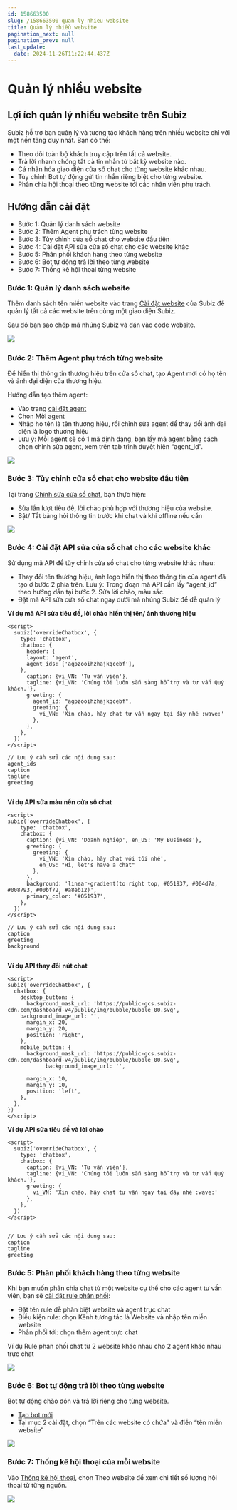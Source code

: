 ```yaml
---
id: 158663500
slug: /158663500-quan-ly-nhieu-website
title: Quản lý nhiều website
pagination_next: null
pagination_prev: null
last_update:
  date: 2024-11-26T11:22:44.437Z
---
```


# Quản lý nhiều website

## Lợi ích quản lý nhiều website trên Subiz


Subiz hỗ trợ bạn quản lý và tương tác khách hàng trên nhiều website chỉ với một nền tảng duy nhất. Bạn có thể:

- Theo dõi toàn bộ khách truy cập trên tất cả website.
- Trả lời nhanh chóng tất cả tin nhắn từ bất kỳ website nào.
- Cá nhân hóa giao diện cửa sổ chat cho từng website khác nhau.
- Tùy chỉnh Bot tự động gửi tin nhắn riêng biệt cho từng website.
- Phân chia hội thoại theo từng website tới các nhân viên phụ trách.
## Hướng dẫn cài đặt


- Bước 1: Quản lý danh sách website
- Bước 2: Thêm Agent phụ trách từng website
- Bước 3: Tùy chỉnh cửa sổ chat cho website đầu tiên
- Bước 4: Cài đặt API sửa cửa sổ chat cho các website khác
- Bước 5: Phân phối khách hàng theo từng website
- Bước 6: Bot tự động trả lời theo từng website
- Bước 7: Thống kê hội thoại từng website
### Bước 1: Quản lý danh sách website


Thêm danh sách tên miền website vào trang [Cài đặt website](https://app.subiz.com.vn/website/install) của Subiz để quản lý tất cả các website trên cùng một giao diện Subiz. 



Sau đó bạn sao chép mã nhúng Subiz và dán vào code website.




![](https://vcdn.subiz-cdn.com/file/fisgyrborbfszfljirqm_acpxkgumifuoofoosble/unnamed.png)
 
### Bước 2: Thêm Agent phụ trách từng website


Để hiển thị thông tin thương hiệu trên cửa sổ chat, tạo Agent mới có họ tên và ảnh đại diện của thương hiệu.



Hướng dẫn tạo thêm agent: 

- Vào trang [cài đặt agent](https://app.subiz.com.vn/settings/agents)
- Chọn Mời agent
- Nhập họ tên là tên thương hiệu, rồi chỉnh sửa agent để thay đổi ảnh đại diện là logo thương hiệu
- Lưu ý: Mỗi agent sẽ có 1 mã định dạng, bạn lấy mã agent bằng cách chọn chỉnh sửa agent, xem trên tab trình duyệt hiện “agent\_id”.


![](https://vcdn.subiz-cdn.com/file/fisgyrbovxhkkwdggwaw_acpxkgumifuoofoosble/unnamed.png)

### Bước 3: Tùy chỉnh cửa sổ chat cho website đầu tiên


Tại trang [Chỉnh sửa cửa sổ chat](https://app.subiz.com.vn/chatbox/design), bạn thực hiện:

- Sửa lần lượt tiêu đề, lời chào phù hợp với thương hiệu của website.
- Bật/ Tắt bảng hỏi thông tin trước khi chat và khi offline nếu cần




![](https://vcdn.subiz-cdn.com/file/fisgyrbpcsuizweaepmg_acpxkgumifuoofoosble/unnamed.png)

### Bước 4: Cài đặt API sửa cửa sổ chat cho các website khác


Sử dụng mã API để tùy chỉnh cửa sổ chat cho từng website khác nhau:

- Thay đổi tên thương hiệu, ảnh logo hiển thị theo thông tin của agent đã tạo ở bước 2 phía trên. Lưu ý: Trong đoạn mã API cần lấy “agent\_id” theo hướng dẫn tại bước 2. Sửa lời chào, màu sắc.
- Đặt mã API sửa cửa sổ chat ngay dưới mã nhúng Subiz để dễ quản lý

**Ví dụ mã API sửa tiêu đề, lời chào hiển thị tên/ ảnh thương hiệu**


```
<script>
  subiz('overrideChatbox', {
    type: 'chatbox',
    chatbox: {
      header: {
      layout: 'agent',
      agent_ids: ['agpzooihzhajkqcebf'],
    },
      caption: {vi_VN: 'Tư vấn viên'},
      tagline: {vi_VN: 'Chúng tôi luôn sẵn sàng hỗ trợ và tư vấn Quý khách.'},
      greeting: {
        agent_id: "agpzooihzhajkqcebf",
        greeting: {
          vi_VN: 'Xin chào, hãy chat tư vấn ngay tại đây nhé :wave:'
        },
      },
    },
  })
</script>

// Lưu ý cần sửa các nội dung sau:
agent_ids
caption
tagline
greeting


```




**Ví dụ API sửa màu nền cửa sổ chat**


```
<script>
subiz('overrideChatbox', {
    type: 'chatbox',
    chatbox: {
      caption: {vi_VN: 'Doanh nghiệp', en_US: 'My Business'},
      greeting: {
        greeting: {
          vi_VN: 'Xin chào, hãy chat với tôi nhé', 
          en_US: "Hi, let's have a chat"
        },
      },
      background: 'linear-gradient(to right top, #051937, #004d7a, #008793, #00bf72, #a8eb12)',
      primary_color: '#051937',
    },
  })
</script>

// Lưu ý cần sửa các nội dung sau:
caption
greeting
background


```




**Ví dụ API thay đổi nút chat**
```
<script>
subiz('overrideChatbox', {
  chatbox: {
    desktop_button: {
      background_mask_url: 'https://public-gcs.subiz-cdn.com/dashboard-v4/public/img/bubble/bubble_00.svg',
    background_image_url: '',
      margin_x: 20,
      margin_y: 20,
      position: 'right',
    },
    mobile_button: {
      background_mask_url: 'https://public-gcs.subiz-cdn.com/dashboard-v4/public/img/bubble/bubble_00.svg',
            background_image_url: '',

      margin_x: 10,
      margin_y: 10,
      position: 'left',
    },
  },
})
</script>

```




**Ví dụ API sửa tiêu đề và lời chào**
```
<script>
  subiz('overrideChatbox', {
    type: 'chatbox',
    chatbox: {
      caption: {vi_VN: 'Tư vấn viên'},
      tagline: {vi_VN: 'Chúng tôi luôn sẵn sàng hỗ trợ và tư vấn Quý khách.'},
      greeting: {
        vi_VN: 'Xin chào, hãy chat tư vấn ngay tại đây nhé :wave:'
      },
    },
  })
</script>


// Lưu ý cần sửa các nội dung sau:
caption
tagline
greeting

```

### Bước 5: Phân phối khách hàng theo từng website


Khi bạn muốn phân chia chat từ một website cụ thể cho các agent tư vấn viên, bạn sẽ [cài đặt rule phân phối](https://app.subiz.com.vn/settings/rule-setting):

- Đặt tên rule dễ phân biệt website và agent trực chat
- Điều kiện rule: chọn Kênh tương tác là Website và nhập tên miền website
- Phân phối tới: chọn thêm agent trực chat

Ví dụ Rule phân phối chat từ 2 website khác nhau cho 2 agent khác nhau trực chat


![](https://vcdn.subiz-cdn.com/file/fisgyrbpigdvvifnuewz_acpxkgumifuoofoosble/unnamed.png)

### Bước 6: Bot tự động trả lời theo từng website


Bot tự động chào đón và trả lời riêng cho từng website. 

- [Tạo bot mới](https://app.subiz.com.vn/bots)
- Tại mục 2 cài đặt, chọn “Trên các website có chứa” và điền “tên miền website”




![](https://vcdn.subiz-cdn.com/file/fisgyrbpnhgtrvbhdgef_acpxkgumifuoofoosble/unnamed.png)



### Bước 7: Thống kê hội thoại của mỗi website


Vào [Thống kê hội thoại](https://app.subiz.com.vn/new-reports/convo), chọn Theo website để xem chi tiết số lượng hội thoại từ từng nguồn.


![](https://vcdn.subiz-cdn.com/file/fisgyrbptbtpjbaiftkr_acpxkgumifuoofoosble/unnamed.png)

### 

###